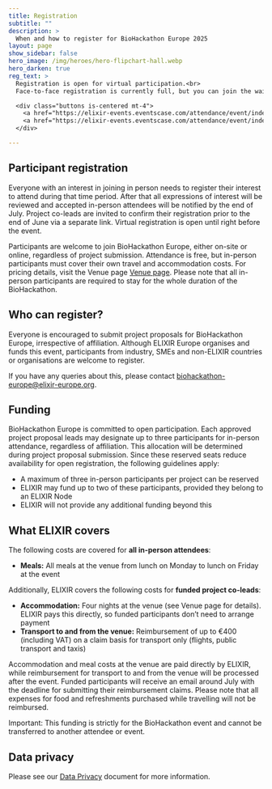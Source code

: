 ```yaml
---
title: Registration
subtitle: ""
description: >
  When and how to register for BioHackathon Europe 2025
layout: page
show_sidebar: false
hero_image: /img/heroes/hero-flipchart-hall.webp
hero_darken: true
reg_text: >
  Registration is open for virtual participation.<br>
  Face-to-face registration is currently full, but you can join the waiting list.

  <div class="buttons is-centered mt-4">
    <a href="https://elixir-events.eventscase.com/attendance/event/index/45232/EN?step=login" class="button is-size-5">Register now (virtual)</a>
    <a href="https://elixir-events.eventscase.com/attendance/event/index/45232/EN?step=login" class="button is-size-5 is-light ml-3">Join the F2F waiting list</a>
  </div>

---
```


## Participant registration

Everyone with an interest in joining in person needs to register their interest to attend during that time period. After that all expressions of interest will be reviewed and accepted in-person attendees will be notified by the end of July. Project co-leads are invited to confirm their registration prior to the end of June via a separate link. Virtual registration is open until right before the event.

Participants are welcome to join BioHackathon Europe, either on-site or online, regardless of project submission. Attendance is free, but in-person participants must cover their own travel and accommodation costs. For pricing details, visit the Venue page [Venue page](/venue/). Please note that all in-person participants are required to stay for the whole duration of the BioHackathon.

## Who can register?
Everyone is encouraged to submit project proposals for BioHackathon Europe, irrespective of affiliation. Although ELIXIR Europe organises and funds this event, participants from industry, SMEs and non-ELIXIR countries or organisations are welcome to register. 

If you have any queries about this, please contact <biohackathon-europe@elixir-europe.org>.

## Funding 

BioHackathon Europe is committed to open participation. Each approved project proposal leads may designate up to three participants for in-person attendance, regardless of affiliation. This allocation will be determined during project proposal submission. Since these reserved seats reduce availability for open registration, the following guidelines apply:
  * A maximum of three in-person participants per project can be reserved
  * ELIXIR may fund up to two of these participants, provided they belong to an ELIXIR Node
  * ELIXIR will not provide any additional funding beyond this

## What ELIXIR covers

The following costs are covered for **all in-person attendees**: 
  * **Meals:** All meals at the venue from lunch on Monday to lunch on Friday at the event

Additionally, ELIXIR covers the following costs for **funded project co-leads**:
  * **Accommodation:** Four nights at the venue (see Venue page for details). ELIXIR pays this directly, so funded participants don’t need to arrange payment
  * **Transport to and from the venue:** Reimbursement of up to €400 (including VAT) on a claim basis for transport only (flights, public transport and taxis)

Accommodation and meal costs at the venue are paid directly by ELIXIR, while reimbursement for transport to and from the venue will be processed after the event. Funded participants will receive an email around July with the deadline for submitting their reimbursement claims. Please note that all expenses for food and refreshments purchased while travelling will not be reimbursed.

Important: This funding is strictly for the BioHackathon event and cannot be transferred to another attendee or event.

## Data privacy
Please see our [Data Privacy]([https://elixir-europe.org/events/code-of-conduct](https://drive.google.com/file/d/1Fk487FZ4I3QRuXV_HTIbiWX_XiGoDehz/view)) document for more information.
